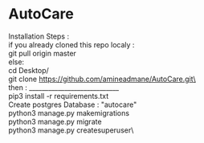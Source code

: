 # AutoCare
Installation Steps :\
if you already cloned this repo localy :\
git pull origin master\
else:\
cd Desktop/\
git clone https://github.com/amineadmane/AutoCare.git\
\
then : ____________________________\
pip3 install -r requirements.txt\
Create postgres Database : "autocare"\
python3 manage.py makemigrations\
python3 manage.py migrate\
python3 manage.py createsuperuser\
